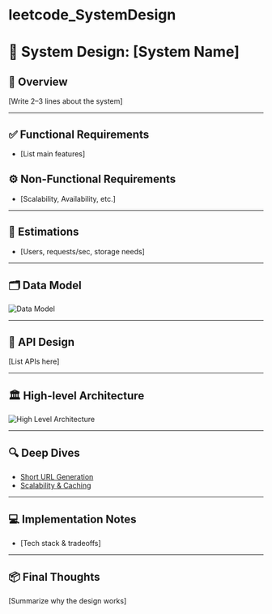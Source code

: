 # leetcode_SystemDesign
# 📌 System Design: [System Name]

## 📖 Overview
[Write 2–3 lines about the system]

---

## ✅ Functional Requirements
- [List main features]

## ⚙️ Non-Functional Requirements
- [Scalability, Availability, etc.]

---

## 🔢 Estimations
- [Users, requests/sec, storage needs]

---

## 🗂 Data Model
![Data Model](./diagrams/data-model.png)

---

## 🔌 API Design
[List APIs here]

---

## 🏛 High-level Architecture
![High Level Architecture](./diagrams/high-level-arch.png)

---

## 🔍 Deep Dives
- [Short URL Generation](./deep-dives/short-url-generation.md)
- [Scalability & Caching](./deep-dives/scalability.md)

---

## 💻 Implementation Notes
- [Tech stack & tradeoffs]

---

## 📦 Final Thoughts
[Summarize why the design works]
